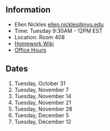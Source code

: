 ## Information

* Ellen Nickles ellen.nickles@nyu.edu
* Time: Tuesday 9:30AM - 12PM EST
* Location: Room 408
* [Homework Wiki](https://github.com/ITPNYU/ICM-2023-Code/wiki/Homework-Ellen)
* [Office Hours](https://calendar.google.com/calendar/selfsched?sstoken=UUJBXzVpUFp3azhlfGRlZmF1bHR8MDk4NDA1OWMzNzEyMThhZjVkMTgzYWI3YmUxMWNmY2M)

## Dates

1. Tuesday, October 31
2. Tuesday, November 7
3. Tuesday, November 14
4. Tuesday, November 21
5. Tuesday, November 28
6. Tuesday, December 5
7. Tuesday, December 12
